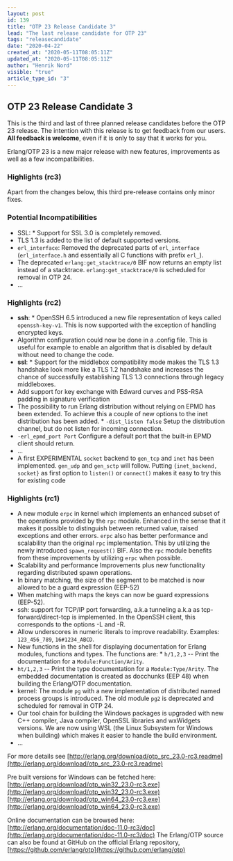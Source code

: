 ```yaml
---
layout: post
id: 139
title: "OTP 23 Release Candidate 3"
lead: "The last release candidate for OTP 23"
tags: "releasecandidate"
date: "2020-04-22"
created_at: "2020-05-11T08:05:11Z"
updated_at: "2020-05-11T08:05:11Z"
author: "Henrik Nord"
visible: "true"
article_type_id: "3"
---
```


## OTP 23 Release Candidate 3

This is the third and last of three planned release candidates before the OTP 23 release.
 The intention with this release is to get feedback from our users. **All feedback is welcome**, even if it is only to say that it works for you.

Erlang/OTP 23 is a new major release with new features, improvements as well as a few incompatibilities.

### Highlights (rc3)

Apart from the changes below, this third pre-release contains only minor fixes.

### Potential Incompatibilities
* SSL: * Support for SSL 3.0 is completely removed.
* TLS 1.3 is added to the list of default supported versions.
* `erl_interface`: Removed the deprecated parts of `erl_interface`
 (`erl_interface.h` and essentially all C functions with prefix `erl_`).
* The deprecated `erlang:get_stacktrace/0` BIF now returns an empty list instead of a stacktrace.
`erlang:get_stacktrace/0` is scheduled for removal in OTP 24.
* ...

### Highlights (rc2)
* **ssh**: * OpenSSH 6.5 introduced a new file representation of
 keys called `openssh-key-v1`. This is now supported with the exception of
 handling encrypted keys.
* Algorithm configuration could now be done in a .config file.
 This is useful for example to enable an algorithm that
 is disabled by default without need to change the code.
* **ssl**: * Support for the middlebox compatibility mode makes the TLS 1.3 handshake
 look more like a TLS 1.2 handshake and increases the chance of successfully
 establishing TLS 1.3 connections through legacy middleboxes.
* Add support for key exchange with Edward curves and PSS-RSA padding in
 signature verification
* The possibility to run Erlang distribution without
 relying on EPMD has been extended. To achieve this a
 couple of new options to the inet distribution has been
 added. * `-dist_listen false` Setup the distribution
 channel, but do not listen for incoming connection.
* `-erl_epmd_port Port` Configure a default port that
 the built-in EPMD client should return.
* ...
* A first EXPERIMENTAL `socket` backend to
`gen_tcp` and `inet` has been implemented. `gen_udp` and `gen_sctp` will follow.
 Putting `{inet_backend, socket}` as first option to `listen()` or `connect()` makes it easy to try this for
 existing code

### Highlights (rc1)
* A new module `erpc` in kernel which implements an enhanced subset of the operations provided by the `rpc` module. Enhanced in the sense that it makes it possible to distinguish between returned value, raised exceptions and other errors. `erpc` also has better performance and scalability than the original `rpc` implementation. This by utilizing the newly introduced `spawn_request()` BIF. Also the `rpc` module benefits from these improvements by utilizing `erpc` when possible.
* Scalability and performance Improvements plus new functionality regarding distributed spawn operations.
* In binary matching, the size of the segment to be matched is now allowed to be a guard expression (EEP-52)
* When matching with maps the keys can now be guard expressions (EEP-52).
* ssh: support for TCP/IP port forwarding, a.k.a tunneling a.k.a as tcp-forward/direct-tcp is implemented. In the OpenSSH client, this corresponds to the options -L and -R.
* Allow underscores in numeric literals to improve readability. Examples: `123_456_789`, `16#1234_ABCD`.
* New functions in the shell for displaying documentation for Erlang modules, functions and types. The
 functions are: * `h/1,2,3` -- Print the documentation for a `Module:Function/Arity`.
* `ht/1,2,3` -- Print the type documentation for a `Module:Type/Arity`.
 The embedded documentation is created as docchunks (EEP 48) when building the Erlang/OTP documentation.
* kernel: The module `pg` with a new implementation of distributed named process groups is introduced. The old module `pg2` is deprecated and scheduled for removal in OTP 24.
* Our tool chain for building the Windows packages is upgraded with new C++ compiler, Java compiler, OpenSSL libraries and wxWidgets versions. We are now using WSL (the Linux Subsystem for Windows when building) which makes it easier to handle the build environment.
* ...

For more details see
[http://erlang.org/download/otp_src_23.0-rc3.readme](http://erlang.org/download/otp_src_23.0-rc3.readme)

Pre built versions for Windows can be fetched here:
[http://erlang.org/download/otp_win32_23.0-rc3.exe](http://erlang.org/download/otp_win32_23.0-rc3.exe)
[http://erlang.org/download/otp_win64_23.0-rc3.exe](http://erlang.org/download/otp_win64_23.0-rc3.exe)

Online documentation can be browsed here:
[http://erlang.org/documentation/doc-11.0-rc3/doc](http://erlang.org/documentation/doc-11.0-rc3/doc)
 The Erlang/OTP source can also be found at GitHub on the official Erlang repository,
[https://github.com/erlang/otp](https://github.com/erlang/otp)
